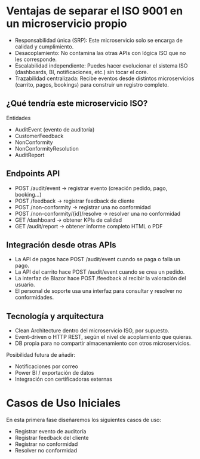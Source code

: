 # Ventajas de separar el ISO 9001 en un microservicio propio
- Responsabilidad única (SRP): Este microservicio solo se encarga de calidad y cumplimiento.
- Desacoplamiento: No contamina las otras APIs con lógica ISO que no les corresponde.
- Escalabilidad independiente: Puedes hacer evolucionar el sistema ISO (dashboards, BI, notificaciones, etc.) sin tocar el core.
- Trazabilidad centralizada: Recibe eventos desde distintos microservicios (carrito, pagos, bookings) para construir un registro completo.

## ¿Qué tendría este microservicio ISO?
Entidades
- AuditEvent (evento de auditoría)
- CustomerFeedback
- NonConformity
- NonConformityResolution
- AuditReport

## Endpoints API
- POST /audit/event → registrar evento (creación pedido, pago, booking…)
- POST /feedback → registrar feedback de cliente
- POST /non-conformity → registrar una no conformidad
- POST /non-conformity/{id}/resolve → resolver una no conformidad
- GET /dashboard → obtener KPIs de calidad
- GET /audit/report → obtener informe completo HTML o PDF
 
## Integración desde otras APIs
- La API de pagos hace POST /audit/event cuando se paga o falla un pago.
- La API del carrito hace POST /audit/event cuando se crea un pedido.
- La interfaz de Blazor hace POST /feedback al recibir la valoración del usuario.
- El personal de soporte usa una interfaz para consultar y resolver no conformidades.

## Tecnología y arquitectura
- Clean Architecture dentro del microservicio ISO, por supuesto.
- Event-driven o HTTP REST, según el nivel de acoplamiento que quieras.
- DB propia para no compartir almacenamiento con otros microservicios.

Posibilidad futura de añadir:
- Notificaciones por correo
- Power BI / exportación de datos
- Integración con certificadoras externas

# Casos de Uso Iniciales
En esta primera fase diseñaremos los siguientes casos de uso:

- Registrar evento de auditoría
- Registrar feedback del cliente
- Registrar no conformidad
- Resolver no conformidad